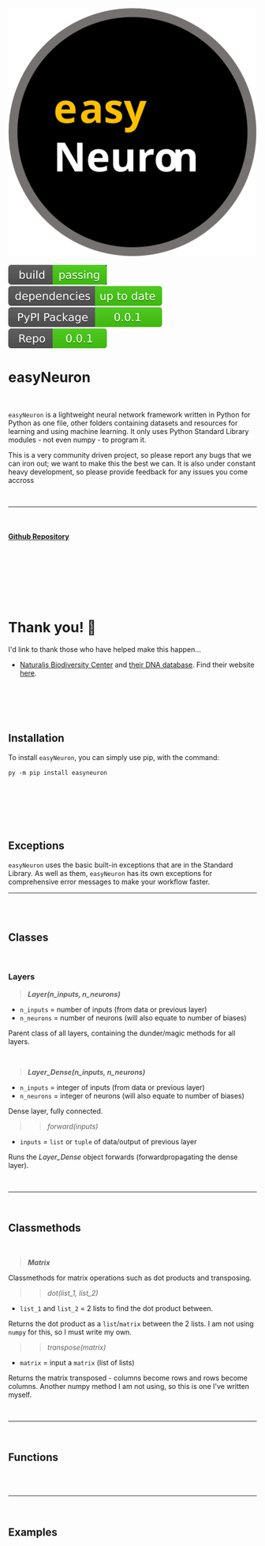 ![alt text](Images/logo.svg)

<p float="left">
  <img src="Images/build%20badge.svg"/>
  <img src="Images/dependency%20badge.svg"/> 
  <img src="Images/pypi%20badge.svg" href="https://pypi.org/project/easyNeuron/"/> 
  <img src="Images/repo%20badge.svg" href="https://github.com/Password-Classified/easyNeuron"/> 
</p>

# easyNeuron
<br/>

`easyNeuron` is a lightweight neural network framework written in Python for Python as one file, other folders containing datasets
and resources for learning and using machine learning. It only uses Python Standard Library modules - not even numpy - to program it.

This is a very community driven project, so please report any bugs that we can iron out;
we want to make this the best we can. It is also under constant heavy development, so
please provide feedback for any issues you come accross

<br/>

-------
<br/>

#### [Github Repository](https://github.com/Password-Classified/easyNeuron)
<br/>
<br/>
<br/>
<br/>
<br/>
<br/>

# Thank you! 🎉
I'd link to thank those who have helped make this happen...

 + [Naturalis Biodiversity Center](https://github.com/naturalis) and [their DNA database](https://github.com/naturalis/Custom-databases-DNA-sequences). Find their website [here](https://www.naturalis.nl/).

<br/>
<br/>
<br/>
<br/>

## **Installation**
To install `easyNeuron`, you can simply use pip, with the command:
```
py -m pip install easyneuron
```

<br/>
<br/>
<br/>
<br/>
<br/>

## **Exceptions**
`easyNeuron` uses the basic built-in exceptions that are in the Standard Library.
As well as them, `easyNeuron` has its own exceptions for comprehensive error messages to make your workflow faster.

--------

<br/>
<br/>


## **Classes**

<br/>

### **Layers**
>***Layer(n_inputs, n_neurons)***
- `n_inputs` = number of inputs (from data or previous layer)
- `n_neurons` = number of neurons (will also equate to number of biases)

Parent class of all layers, containing the dunder/magic methods for all layers.

<br/>

>***Layer_Dense(n_inputs, n_neurons)***
- `n_inputs` = integer of inputs (from data or previous layer)
- `n_neurons` = integer of neurons (will also equate to number of biases)

Dense layer, fully connected.

>>*forward(inputs)*
 - `inputs` = `list` or `tuple` of data/output of previous layer

Runs the *Layer_Dense* object forwards (forwardpropagating the dense layer).

<br/>

--------

<br/>

## **Classmethods**

<br/>

> ***Matrix***

Classmethods for matrix operations such as dot products and transposing.

>> *dot(list_1, list_2)*
 - `list_1` and `list_2` = 2 lists to find the dot product between.

Returns the dot product as a `list`/`matrix` between the 2 lists. I am not using `numpy` for this, so I must write my own.

>> *transpose(matrix)*
 - `matrix` = input a `matrix` (list of lists)

Returns the matrix transposed - columns become rows and rows become columns. Another numpy method I am not using, so this is one I've written myself.

<br/>

-------

<br/>

## **Functions**

<br/>



<br/>

-------

<br/>

## **Examples**

<br/>
